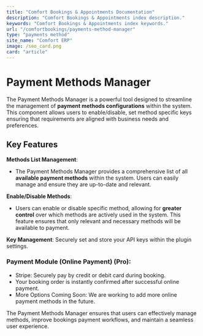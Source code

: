 ```yaml
---
title: "Comfort Bookings & Appointments Documentation"
description: "Comfort Bookings & Appointments index description."
keywords: "Comfort Bookings & Appointments index keywords."
url: "/comfortbookings/payments-method-manager"
type: "payments method"
site_name: "Comfort ERP"
image: /seo_card.png
card: "article"
---
```


# Payment Methods Manager

The Payment Methods Manager is a powerful tool designed to streamline the management of **payment methods configurations** within the system. This component allows users to enable/disable, set method specific keys ensuring that requirements are aligned with business needs and preferences.

## Key Features ##

**Methods List Management**:
+ The Payment Methods Manager provides a comprehensive list of all **available payment methods** within the system. Users can easily manage and ensure they are up-to-date and relevant.

**Enable/Disable Methods**:
+ Users can enable or disable specific method, allowing for **greater control** over which methods are actively used in the system. This feature ensures that only relevant and necessary methods will be available to payment.

**Key Management**: 
Securely set and store your API keys within the plugin settings.

### **Payment Module (Online Payment) (Pro)**:
* Stripe: Securely pay by credit or debit card during booking.
* Your booking order is instantly confirmed after successful online payment.
* More Options Coming Soon: We are working to add more online payment methods in the future.

The Payment Methods Manager ensures that users can effectively manage methods, improve bookings payment workflows, and maintain a seamless user experience.